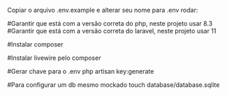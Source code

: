 Copiar o arquivo .env.example e alterar seu nome para .env
rodar:

#Garantir que está com a versão correta do php, neste projeto usar 8.3
#Garantir que está com a versão correta do laravel, neste projeto usar 11

#Instalar composer

#Instalar livewire pelo composer


#Gerar chave para o .env
php artisan key:generate

#Para configurar um db mesmo mockado
touch database/database.sqlite
